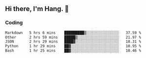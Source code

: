 ## Hi there, I'm Hang. 👋

### Coding

<!--START_SECTION:waka-->

```txt
Markdown   5 hrs 6 mins    █████████▒░░░░░░░░░░░░░░░   37.59 %
Other      2 hrs 59 mins   █████▒░░░░░░░░░░░░░░░░░░░   21.97 %
JSON       2 hrs 29 mins   ████▓░░░░░░░░░░░░░░░░░░░░   18.31 %
Python     1 hr 29 mins    ██▓░░░░░░░░░░░░░░░░░░░░░░   10.95 %
Bash       1 hr 25 mins    ██▓░░░░░░░░░░░░░░░░░░░░░░   10.46 %
```

<!--END_SECTION:waka-->
